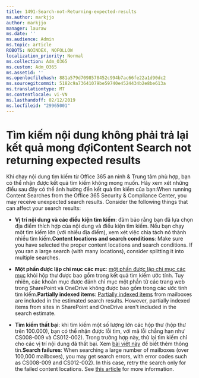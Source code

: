 ```yaml
---
title: 1491-Search-not-Returning-expected-results
ms.author: markjjo
author: markjjo
manager: lauraw
ms.date: ''
ms.audience: Admin
ms.topic: article
ROBOTS: NOINDEX, NOFOLLOW
localization_priority: Normal
ms.collection: Adm_O365
ms.custom: Adm_O365
ms.assetid: ''
ms.openlocfilehash: 881a579d7098578452c994b7ac66fe22a1d90dc2
ms.sourcegitcommit: 5182c9a73641079be59740e4524434b2e8be613a
ms.translationtype: MT
ms.contentlocale: vi-VN
ms.lasthandoff: 02/12/2019
ms.locfileid: "29965001"
---
```

# <a name="content-search-not-returning-expected-results"></a><span data-ttu-id="ce94b-102">Tìm kiếm nội dung không phải trả lại kết quả mong đợi</span><span class="sxs-lookup"><span data-stu-id="ce94b-102">Content Search not returning expected results</span></span>

<span data-ttu-id="ce94b-p101">Khi chạy nội dung tìm kiếm từ Office 365 an ninh & Trung tâm phù hợp, bạn có thể nhận được kết quả tìm kiếm không mong muốn. Hãy xem xét những điều sau đây có thể ảnh hưởng đến kết quả tìm kiếm của bạn:</span><span class="sxs-lookup"><span data-stu-id="ce94b-p101">When running Content Searches from the Office 365 Security & Compliance Center, you may receive unexpected search results. Consider the following things that can affect your search results:</span></span>

- <span data-ttu-id="ce94b-p102">**Vị trí nội dung và các điều kiện tìm kiếm**: đảm bảo rằng bạn đã lựa chọn địa điểm thích hợp của nội dung và điều kiện tìm kiếm. Nếu bạn chạy một tìm kiếm lớn (với nhiều địa điểm), xem xét việc chia tách nó thành nhiều tìm kiếm.</span><span class="sxs-lookup"><span data-stu-id="ce94b-p102">**Content locations and search conditions**: Make sure you have selected the proper content locations and search conditions. If you ran a large search (with many locations), consider splitting it into multiple searches.</span></span>

- <span data-ttu-id="ce94b-p103">**Một phần được lập chỉ mục các mục**: [một phần được lập chỉ mục các mục](https://docs.microsoft.com/office365/securitycompliance/partially-indexed-items-in-content-search) khỏi hộp thư được bao gồm trong kết quả tìm kiếm ước tính. Tuy nhiên, các khoản mục được đánh chỉ mục một phần từ các trang web trong SharePoint và OneDrive không được bao gồm trong các ước tính tìm kiếm.</span><span class="sxs-lookup"><span data-stu-id="ce94b-p103">**Partially indexed items**:  [Partially indexed items](https://docs.microsoft.com/office365/securitycompliance/partially-indexed-items-in-content-search) from mailboxes are included in the estimated search results. However, partially indexed items from sites in SharePoint and OneDrive aren't included in the search estimate.</span></span>

- <span data-ttu-id="ce94b-p104">**Tìm kiếm thất bại**: khi tìm kiếm một số lượng lớn các hộp thư (hộp thư trên 100.000), bạn có thể nhận được lỗi tìm, với mã lỗi chẳng hạn như CS008-009 và CS012-002). Trong trường hợp này, thử lại tìm kiếm chỉ cho các vị trí nội dung đã thất bại. Xem [bài viết này](https://docs.microsoft.com/office365/securitycompliance/retry-failed-content-search) để biết thêm thông tin.</span><span class="sxs-lookup"><span data-stu-id="ce94b-p104">**Search failures**: When searching a large number of mailboxes (over 100,000 mailboxes), you may get search errors, with error codes such as CS008-009 and CS012-002). In this case, retry the search only for the failed content locations. See  [this article](https://docs.microsoft.com/office365/securitycompliance/retry-failed-content-search) for more information.</span></span>
